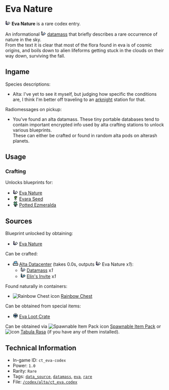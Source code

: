 # Eva Nature

<img src="https://raw.githubusercontent.com/Ceterai/Enternia/main/codex/alta/datamass/arknight.png" alt="Eva Nature icon" loading="lazy" height="16px" width="auto" /> **Eva Nature** is a rare codex entry.

An informational <img src="https://raw.githubusercontent.com/Ceterai/Enternia/main/items/generic/crafting/alta/datamass.png" alt="Datamass icon" loading="lazy" height="16px" width="auto" /> [datamass](https://ceterai.github.io/MyEnternia/Wiki/Datamass) that briefly describes a rare occurrence of nature in the sky.  
From the text it is clear that most of the flora found in eva is of cosmic origins, and boils down to alien lifeforms getting stuck in the clouds on their way down, surviving the fall.

## Ingame

Species descriptions:

- Alta: I've yet to see it myself, but judging how specific the conditions are, I think I'm better off traveling to an [arknight](https://ceterai.github.io/MyEnternia/Wiki/Arknight) station for that.

Radiomessages on pickup:

- You've found an alta datamass. These tiny portable databases tend to contain important encrypted info used by alta crafting stations to unlock various blueprints.  
These can either be crafted or found in random alta pods on alterash planets.

## Usage

### Crafting

Unlocks blueprints for:

- <img src="https://raw.githubusercontent.com/Ceterai/Enternia/main/codex/alta/datamass/arknight.png" alt="Eva Nature icon" loading="lazy" height="16px" width="auto" /> [Eva Nature](https://ceterai.github.io/MyEnternia/Wiki/EvaNature)
- <img src="https://raw.githubusercontent.com/Ceterai/Enternia/main/objects/farmables/alta/ground/eva/icon.png" alt="Evara Seed icon" loading="lazy" height="16px" width="auto" /> [Evara Seed](https://ceterai.github.io/MyEnternia/Wiki/EvaraSeed)
- <img src="https://raw.githubusercontent.com/Ceterai/Enternia/main/objects/alta/special/plants/pots/flowers/ezmeralda/icon.png" alt="Potted Ezmeralda icon" loading="lazy" height="16px" width="auto" /> [Potted Ezmeralda](https://ceterai.github.io/MyEnternia/Wiki/PottedEzmeralda)

## Sources

Blueprint unlocked by obtaining:

- <img src="https://raw.githubusercontent.com/Ceterai/Enternia/main/codex/alta/datamass/arknight.png" alt="Eva Nature icon" loading="lazy" height="16px" width="auto" /> [Eva Nature](https://ceterai.github.io/MyEnternia/Wiki/EvaNature)

Can be crafted:

- ![ ](https://raw.githubusercontent.com/Ceterai/Enternia/main/objects/alta/crafting/datacenter/icon.png) [Alta Datacenter](https://ceterai.github.io/MyEnternia/Wiki/AltaDatacenter) (takes 0.0s, outputs <img src="https://raw.githubusercontent.com/Ceterai/Enternia/main/codex/alta/datamass/arknight.png" alt="Eva Nature icon" loading="lazy" height="16px" width="auto" /> Eva Nature x*1*):
  - <img src="https://raw.githubusercontent.com/Ceterai/Enternia/main/items/generic/crafting/alta/datamass.png" alt="Datamass icon" loading="lazy" height="16px" width="auto" /> [Datamass](https://ceterai.github.io/MyEnternia/Wiki/Datamass) x*1*
  - <img src="https://raw.githubusercontent.com/Ceterai/Enternia/main/codex/alta/datamass/elin.png" alt="Elin's Invite icon" loading="lazy" height="16px" width="auto" /> [Elin's Invite](https://ceterai.github.io/MyEnternia/Wiki/Elin'sInvite) x*1*

Found naturally in containers:

- <img src="https://starbounder.org/mediawiki/images/a/a9/Rainbowchest.png" alt="Rainbow Chest icon" loading="lazy" height="12px" width="12px" /> [Rainbow Chest](https://starbounder.org/Rainbow_Chest)

Can be obtained from special items:

- <img src="https://raw.githubusercontent.com/Ceterai/Enternia/main/items/active/alta/loot/biome/ct_eva_loot.png" alt="Eva Loot Crate icon" loading="lazy" height="16px" width="auto" /> [Eva Loot Crate](https://ceterai.github.io/MyEnternia/Wiki/EvaLootCrate)

Can be obtained via <img src="https://raw.githubusercontent.com/Silverfeelin/Starbound-SpawnableItemPack/master/interface/sip/iconSmall.png" alt="Spawnable Item Pack icon" width="18" height="14"/> [Spawnable Item Pack](https://steamcommunity.com/sharedfiles/filedetails/?id=733665104) or <img src="https://steamuserimages-a.akamaihd.net/ugc/263843960696222713/3EC9A7C005541F7D577EBCB8C5736B4EFC9973D6/" alt="icon" width="8" height="12"/> [Tabula Rasa](https://community.playstarbound.com/resources/the-tabula-rasa.3222/) (if you have any of them installed).

## Technical Information

- In-game ID: `ct_eva-codex`
- Power: `1.0`
- Rarity: `Rare`
- Tags: [`data_source`](https://ceterai.github.io/MyEnternia/Wiki/Tags/DataSource), [`datamass`](https://ceterai.github.io/MyEnternia/Wiki/Tags/Datamass), [`eva`](https://ceterai.github.io/MyEnternia/Wiki/Tags/Eva), [`rare`](https://ceterai.github.io/MyEnternia/Wiki/Tags/Rare)
- File: [`/codex/alta/ct_eva.codex`](https://github.com/Ceterai/Enternia/blob/main/codex/alta/ct_eva.codex)
